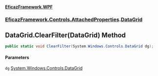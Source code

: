 #### [EficazFramework.WPF](EficazFrameworkWPF.md 'EficazFramework WPF')
### [EficazFramework.Controls.AttachedProperties](EficazFrameworkWPF.md#EficazFramework.Controls.AttachedProperties 'EficazFramework.Controls.AttachedProperties').[DataGrid](EficazFramework.Controls.AttachedProperties/DataGrid.md 'EficazFramework.Controls.AttachedProperties.DataGrid')

## DataGrid.ClearFilter(DataGrid) Method

```csharp
public static void ClearFilter(System.Windows.Controls.DataGrid dg);
```
#### Parameters

<a name='EficazFramework.Controls.AttachedProperties.DataGrid.ClearFilter(System.Windows.Controls.DataGrid).dg'></a>

`dg` [System.Windows.Controls.DataGrid](https://docs.microsoft.com/en-us/dotnet/api/System.Windows.Controls.DataGrid 'System.Windows.Controls.DataGrid')